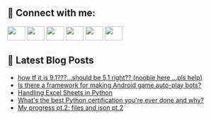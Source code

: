 ## 🔎 Connect with me:
[<img height="32" width="40" src="https://cdn.jsdelivr.net/npm/simple-icons@v5/icons/telegram.svg" />](https://t.me/bullbesh)
[<img height="32" width="40" src="https://cdn.jsdelivr.net/npm/simple-icons@v5/icons/vk.svg" />](https://vk.com/bullbesh)
[<img height="32" width="40" src="https://cdn.jsdelivr.net/npm/simple-icons@v5/icons/twitter.svg" />](https://twitter.com/bullbesh1)
[<img height="32" width="40" src="https://cdn.jsdelivr.net/npm/simple-icons@v5/icons/instagram.svg" />](https://www.instagram.com/bullbesh)
[<img height="32" width="40" src="https://cdn.jsdelivr.net/npm/simple-icons@v5/icons/reddit.svg" />](https://www.reddit.com/user/bullbesh)
[<img height="32" width="40" src="https://cdn.jsdelivr.net/npm/simple-icons@v5/icons/youtube.svg" />](https://www.youtube.com/channel/UCtfjRs6uzgq5mfm8S06WTcg)

## 📕 Latest Blog Posts
<!-- BLOG-POST-LIST:START -->
- [how tf it is 9,1???...should be 5,1 right?? &lpar;noobie here ...pls help&rpar;](https://www.reddit.com/r/Python/comments/vdd1st/how_tf_it_is_91should_be_51_right_noobie_here_pls/)
- [Is there a framework for making Android game auto-play bots?](https://www.reddit.com/r/Python/comments/vdcgxf/is_there_a_framework_for_making_android_game/)
- [Handling Excel Sheets in Python](https://www.reddit.com/r/Python/comments/vdc7hj/handling_excel_sheets_in_python/)
- [What&#39;s the best Python certification you&#39;re ever done and why?](https://www.reddit.com/r/Python/comments/vda6oc/whats_the_best_python_certification_youre_ever/)
- [My progress pt.2: files and json pt.2](https://www.reddit.com/r/Python/comments/vda40s/my_progress_pt2_files_and_json_pt2/)
<!-- BLOG-POST-LIST:END -->
